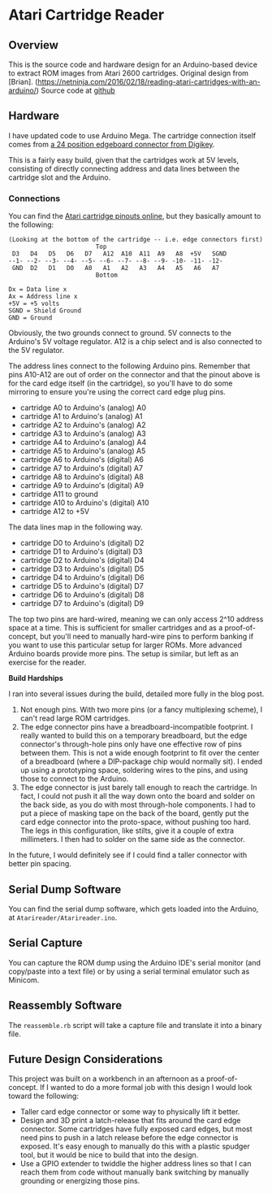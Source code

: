 # Atari Cartridge Reader

## Overview

This is the source code and hardware design for an Arduino-based device to extract ROM images from Atari 2600 cartridges.
Original design from [Brian]. (https://netninja.com/2016/02/18/reading-atari-cartridges-with-an-arduino/)
Source code at [github](https://github.com/BrianEnigma/Arduino)


## Hardware

I have updated code to use Arduino Mega. The cartridge connection itself comes from [a 24 position edgeboard connector from Digikey](https://www.digikey.com/product-detail/en/EBC12DCWN/S3304-ND/927256).

This is a fairly easy build, given that the cartridges work at 5V levels, consisting of directly connecting address and data lines between the cartridge slot and the Arduino. 

### Connections

You can find the [Atari cartridge pinouts online](http://www.atariage.com/2600/faq/index.html?SystemID=2600#pinouts), but they basically amount to the following:

```
(Looking at the bottom of the cartridge -- i.e. edge connectors first)
                        Top
 D3   D4   D5   D6   D7   A12  A10  A11  A9   A8  +5V   SGND
--1- --2- --3- --4- --5- --6- --7- --8- --9- -10- -11- -12-
 GND  D2   D1   D0   A0   A1   A2   A3   A4   A5   A6   A7
                        Bottom

Dx = Data line x
Ax = Address line x
+5V = +5 volts
SGND = Shield Ground
GND = Ground
```

Obviously, the two grounds connect to ground. 5V connects to the Arduino's 5V voltage regulator. A12 is a chip select and is also connected to the 5V regulator.

The address lines connect to the following Arduino pins. Remember that pins A10-A12 are out of order on the connector and that the pinout above is for the card edge itself (in the cartridge), so you'll have to do some mirroring to ensure you're using the correct card edge plug pins.

- cartridge A0 to Arduino's (analog) A0
- cartridge A1 to Arduino's (analog) A1
- cartridge A2 to Arduino's (analog) A2
- cartridge A3 to Arduino's (analog) A3
- cartridge A4 to Arduino's (analog) A4
- cartridge A5 to Arduino's (analog) A5
- cartridge A6 to Arduino's (digital) A6
- cartridge A7 to Arduino's (digital) A7
- cartridge A8 to Arduino's (digital) A8
- cartridge A9 to Arduino's (digital) A9
- cartridge A11 to ground
- cartridge A10 to Arduino's (digital) A10
- cartridge A12 to +5V

The data lines map in the following way. 

- cartridge D0 to Arduino's (digital) D2
- cartridge D1 to Arduino's (digital) D3
- cartridge D2 to Arduino's (digital) D4
- cartridge D3 to Arduino's (digital) D5
- cartridge D4 to Arduino's (digital) D6
- cartridge D5 to Arduino's (digital) D7
- cartridge D6 to Arduino's (digital) D8
- cartridge D7 to Arduino's (digital) D9

The top two pins are hard-wired, meaning we can only access 2^10 address space at a time. This is sufficient for smaller cartridges and as a proof-of-concept, but you'll need to manually hard-wire pins to perform banking if you want to use this particular setup for larger ROMs. More advanced Arduino boards provide more pins. The setup is similar, but left as an exercise for the reader.

**Build Hardships**

I ran into several issues during the build, detailed more fully in the blog post.

1. Not enough pins. With two more pins (or a fancy multiplexing scheme), I can't read large ROM cartridges.
2. The edge connector pins have a breadboard-incompatible footprint. I really wanted to build this on a temporary breadboard, but the edge connector's through-hole pins only have one effective row of pins between them. This is not a wide enough footprint to fit over the center of a breadboard (where a DIP-package chip would normally sit). I ended up using a prototyping space, soldering wires to the pins, and using those to connect to the Arduino.
3. The edge connector is just barely tall enough to reach the cartridge. In fact, I could not push it all the way down onto the board and solder on the back side, as you do with most through-hole components. I had to put a piece of masking tape on the back of the board, gently put the card edge connector into the proto-space, without pushing too hard. The legs in this configuration, like stilts, give it a couple of extra millimeters. I then had to solder on the same side as the connector.

In the future, I would definitely see if I could find a taller connector with better pin spacing.

## Serial Dump Software

You can find the serial dump software, which gets loaded into the Arduino, at `Atarireader/Atarireader.ino`.


## Serial Capture

You can capture the ROM dump using the Arduino IDE's serial monitor (and copy/paste into a text file) or by using a serial terminal emulator such as Minicom.

## Reassembly Software

The `reassemble.rb` script will take a capture file and translate it into a binary file.

## Future Design Considerations

This project was built on a workbench in an afternoon as a proof-of-concept. If I wanted to do a more formal job with this design I would look toward the following:

- Taller card edge connector or some way to physically lift it better.
- Design and 3D print a latch-release that fits around the card edge connector. Some cartridges have fully exposed card edges, but most need pins to push in a latch release before the edge connector is exposed. It's easy enough to manually do this with a plastic spudger tool, but it would be nice to build that into the design.
- Use a GPIO extender to twiddle the higher address lines so that I can reach them from code without manually bank switching by manually grounding or energizing those pins.
